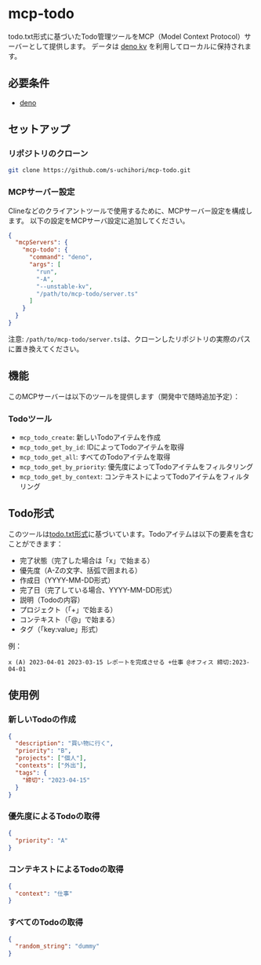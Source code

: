 # mcp-todo

todo.txt形式に基づいたTodo管理ツールをMCP（Model Context
Protocol）サーバーとして提供します。 データは
[deno kv](https://docs.deno.com/deploy/kv/manual/)
を利用してローカルに保持されます。

## 必要条件

- [deno](https://deno.com/)

## セットアップ

### リポジトリのクローン

```bash
git clone https://github.com/s-uchihori/mcp-todo.git
```

### MCPサーバー設定

Clineなどのクライアントツールで使用するために、MCPサーバー設定を構成します。
以下の設定をMCPサーバ設定に追加してください。

```json
{
  "mcpServers": {
    "mcp-todo": {
      "command": "deno",
      "args": [
        "run",
        "-A",
        "--unstable-kv",
        "/path/to/mcp-todo/server.ts"
      ]
    }
  }
}
```

注意:
`/path/to/mcp-todo/server.ts`は、クローンしたリポジトリの実際のパスに置き換えてください。

## 機能

このMCPサーバーは以下のツールを提供します（開発中で随時追加予定）：

### Todoツール

- `mcp_todo_create`: 新しいTodoアイテムを作成
- `mcp_todo_get_by_id`: IDによってTodoアイテムを取得
- `mcp_todo_get_all`: すべてのTodoアイテムを取得
- `mcp_todo_get_by_priority`: 優先度によってTodoアイテムをフィルタリング
- `mcp_todo_get_by_context`: コンテキストによってTodoアイテムをフィルタリング

## Todo形式

このツールは[todo.txt形式](https://github.com/todotxt/todo.txt)に基づいています。Todoアイテムは以下の要素を含むことができます：

- 完了状態（完了した場合は「x」で始まる）
- 優先度（A-Zの文字、括弧で囲まれる）
- 作成日（YYYY-MM-DD形式）
- 完了日（完了している場合、YYYY-MM-DD形式）
- 説明（Todoの内容）
- プロジェクト（「+」で始まる）
- コンテキスト（「@」で始まる）
- タグ（「key:value」形式）

例：

```
x (A) 2023-04-01 2023-03-15 レポートを完成させる +仕事 @オフィス 締切:2023-04-01
```

## 使用例

### 新しいTodoの作成

```json
{
  "description": "買い物に行く",
  "priority": "B",
  "projects": ["個人"],
  "contexts": ["外出"],
  "tags": {
    "締切": "2023-04-15"
  }
}
```

### 優先度によるTodoの取得

```json
{
  "priority": "A"
}
```

### コンテキストによるTodoの取得

```json
{
  "context": "仕事"
}
```

### すべてのTodoの取得

```json
{
  "random_string": "dummy"
}
```
